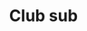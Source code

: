 ---
title: "Club sub"
description: 'Loaded with bacon & chicken, garnished with mayo'
price_s: "9"
price_l: "11"
price_lg: ""
weight: "5"
---